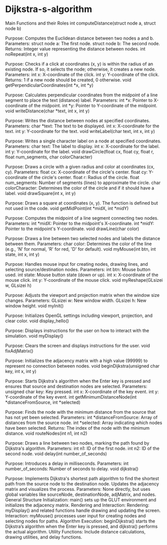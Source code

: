 # Dijkstra-s-algorithm
Main Functions and their Roles
int computeDistance(struct node a, struct node b)

Purpose: Computes the Euclidean distance between two nodes a and b.
Parameters:
struct node a: The first node.
struct node b: The second node.
Returns: Integer value representing the distance between nodes.
int noRepeat(int x, int y)

Purpose: Checks if a click at coordinates (x, y) is within the radius of an existing node. If so, it selects the node; otherwise, it creates a new node.
Parameters:
int x: X-coordinate of the click.
int y: Y-coordinate of the click.
Returns: 1 if a new node should be created, 0 otherwise.
void getPerpendicularCoordinates(int *x, int *y)

Purpose: Calculates perpendicular coordinates from the midpoint of a line segment to place the text (distance) label.
Parameters:
int *x: Pointer to X-coordinate of the midpoint.
int *y: Pointer to Y-coordinate of the midpoint.
void writeDistance(char *text, int x, int y)

Purpose: Writes the distance between nodes at specified coordinates.
Parameters:
char *text: The text to be displayed.
int x: X-coordinate for the text.
int y: Y-coordinate for the text.
void writeLabel(char text, int x, int y)

Purpose: Writes a single character label on a node at specified coordinates.
Parameters:
char text: The label to display.
int x: X-coordinate for the label.
int y: Y-coordinate for the label.
void drawCircle(float cx, float cy, float r, float num_segments, char colorCharacter)

Purpose: Draws a circle with a given radius and color at coordinates (cx, cy).
Parameters:
float cx: X-coordinate of the circle's center.
float cy: Y-coordinate of the circle's center.
float r: Radius of the circle.
float num_segments: Number of segments (lines) to approximate the circle.
char colorCharacter: Determines the color of the circle and if it should have a label.
void drawSquare(int x, int y)

Purpose: Draws a square at coordinates (x, y). The function is defined but not used in the code.
void getMidPoint(int *midX, int *midY)

Purpose: Computes the midpoint of a line segment connecting two nodes.
Parameters:
int *midX: Pointer to the midpoint's X-coordinate.
int *midY: Pointer to the midpoint's Y-coordinate.
void drawLine(char color)

Purpose: Draws a line between two selected nodes and labels the distance between them.
Parameters:
char color: Determines the color of the line (e.g., 'N' for normal, 'R' for red, 'D' for default).
void myMouse(int btn, int state, int x, int y)

Purpose: Handles mouse input for creating nodes, drawing lines, and selecting source/destination nodes.
Parameters:
int btn: Mouse button used.
int state: Mouse button state (down or up).
int x: X-coordinate of the mouse click.
int y: Y-coordinate of the mouse click.
void myReshape(GLsizei w, GLsizei h)

Purpose: Adjusts the viewport and projection matrix when the window size changes.
Parameters:
GLsizei w: New window width.
GLsizei h: New window height.
void myInit()

Purpose: Initializes OpenGL settings including viewport, projection, and clear color.
void display_hello()

Purpose: Displays instructions for the user on how to interact with the simulation.
void myDisplay()

Purpose: Clears the screen and displays instructions for the user.
void fixAdjMatrix()

Purpose: Initializes the adjacency matrix with a high value (99999) to represent no connection between nodes.
void beginDijkstra(unsigned char key, int x, int y)

Purpose: Starts Dijkstra's algorithm when the Enter key is pressed and ensures that source and destination nodes are selected.
Parameters:
unsigned char key: Key pressed.
int x: X-coordinate of the key event.
int y: Y-coordinate of the key event.
int getMinimumDistanceNode(int *distanceFromSource, int *selected)

Purpose: Finds the node with the minimum distance from the source that has not yet been selected.
Parameters:
int *distanceFromSource: Array of distances from the source node.
int *selected: Array indicating which nodes have been selected.
Returns: The index of the node with the minimum distance.
void routeNodes(int n1, int n2)

Purpose: Draws a line between two nodes, marking the path found by Dijkstra's algorithm.
Parameters:
int n1: ID of the first node.
int n2: ID of the second node.
void delay(int number_of_seconds)

Purpose: Introduces a delay in milliseconds.
Parameters:
int number_of_seconds: Number of seconds to delay.
void dijkstra()

Purpose: Implements Dijkstra's shortest path algorithm to find the shortest path from the source node to the destination node. Updates the adjacency matrix and visualizes the process.
Parameters: None directly, but uses global variables like sourceNode, destinationNode, adjMatrix, and nodes.
General Structure
Initialization: main() sets up the GLUT environment and initializes the adjacency matrix.
Rendering and Interaction:
Rendering: myDisplay() and related functions handle drawing and updating the screen.
Interaction: myMouse() processes user input for creating nodes and selecting nodes for paths.
Algorithm Execution: beginDijkstra() starts the Dijkstra’s algorithm when the Enter key is pressed, and dijkstra() performs the actual algorithm.
Utility Functions: Include distance calculations, drawing utilities, and delay functions.
